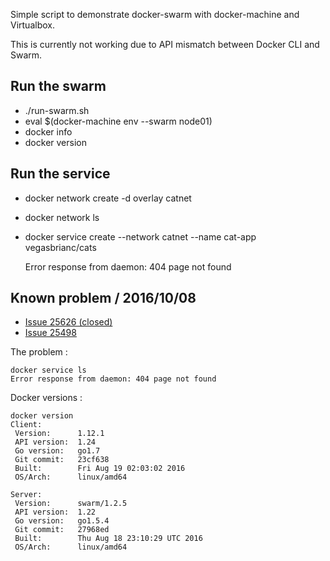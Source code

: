 
Simple script to demonstrate docker-swarm with docker-machine and Virtualbox.

This is currently not working due to API mismatch between Docker CLI and Swarm.

## Run the swarm

* ./run-swarm.sh
* eval $(docker-machine env --swarm node01)
* docker info
* docker version

## Run the service

* docker network create -d overlay catnet
* docker network ls
* docker service create --network catnet --name cat-app vegasbrianc/cats


    Error response from daemon: 404 page not found

## Known problem / 2016/10/08

* [Issue 25626 (closed)](https://github.com/docker/docker/issues/25626)
* [Issue 25498](https://github.com/docker/docker/issues/25498)

The problem :

    docker service ls
    Error response from daemon: 404 page not found

Docker versions :

    docker version
    Client:
     Version:      1.12.1
     API version:  1.24
     Go version:   go1.7
     Git commit:   23cf638
     Built:        Fri Aug 19 02:03:02 2016
     OS/Arch:      linux/amd64

    Server:
     Version:      swarm/1.2.5
     API version:  1.22
     Go version:   go1.5.4
     Git commit:   27968ed
     Built:        Thu Aug 18 23:10:29 UTC 2016
     OS/Arch:      linux/amd64
